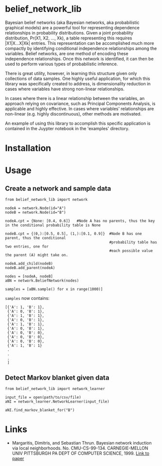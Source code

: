 # belief_network_lib

Bayesian belief networks (aka Bayesian networks, aka probabilistic graphical models) are a powerful tool for representing dependence relationships in probability distributions. Given a joint probability distribution, Pr(X1, X2, ..., Xk), a table representing this requires |X1|X...X|Xk| entries. This representation can be accomplished much more compactly by identifying conditional independence relationships among the variables. Belief networks, are one method of encoding these independence relationships. Once this network is identified, it can then be used to perform various types of probabilistic inference. 

There is great utility, however, in learning this structure given only collections of data samples. One highly useful application, for which this library was specifically created to address, is dimensionality reduction in cases where variables have strong non-linear relationships. 

In cases where there is a linear relationship between the variables, an approach relying on covariance, such as Principal Components Analysis, is applicable and highly effective. In cases where variables' relationships are non-linear (e.g. highly discontinuous), other methods are motivated. 

An example of using this library to accomplish this specific application is contained in the Juypter notebook in the 'examples' directory.

# Installation

# Usage

## Create a network and sample data

~~~~
from belief_network_lib import network

nodeA = network.Node(id="A")
nodeB = network.Node(id="B")

nodeA.cpt = {None: [0.4, 0.6]}   #Node A has no parents, thus the key in the conditional probability table is None

nodeB.cpt = {(0,):[0.5, 0.5], (1,):[0.1, 0.9]}  #Node B has one parent, thus the conditional 
                                                #probability table has two entries, one for
                                                #each possible value the parent (A) might take on.

nodeA.add_child(nodeB)
nodeB.add_parent(nodeA)

nodes = [nodeA, nodeB]
aBN = network.BeliefNetwork(nodes)

samples = [aBN.sample() for x in range(1000)]
~~~~

`samples` now contains:

~~~~
[{'A': 1, 'B': 1},
 {'A': 0, 'B': 1},
 {'A': 1, 'B': 1},
 {'A': 0, 'B': 1},
 {'A': 1, 'B': 1},
 {'A': 0, 'B': 1},
 {'A': 0, 'B': 0},
 {'A': 0, 'B': 0},
 {'A': 0, 'B': 0},
 {'A': 1, 'B': 1}
 .
 .
 .
 ]
~~~~

## Detect Markov blanket given data

~~~~
from belief_network_lib import network_learner

input_file = open(path/to/csv/file)
aNI = network_learner.NetworkLearner(input_file)

aNI.find_markov_blanket_for("B")
~~~~

# Links

* Margaritis, Dimitris, and Sebastian Thrun. Bayesian network induction via local neighborhoods. No. CMU-CS-99-134. CARNEGIE-MELLON UNIV PITTSBURGH PA DEPT OF COMPUTER SCIENCE, 1999. [Link to paper](http://www.dtic.mil/dtic/tr/fulltext/u2/a373341.pdf)
